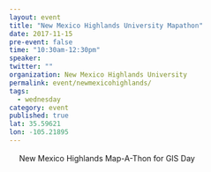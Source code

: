 ```yaml
---
layout: event 
title: "New Mexico Highlands University Mapathon"
date: 2017-11-15
pre-event: false
time: "10:30am-12:30pm"
speaker:
twitter: ""
organization: New Mexico Highlands University
permalink: event/newmexicohighlands/
tags:
  - wednesday 
category: event
published: true
lat: 35.59621
lon: -105.21895
---
```

　
New Mexico Highlands Map-A-Thon for GIS Day
